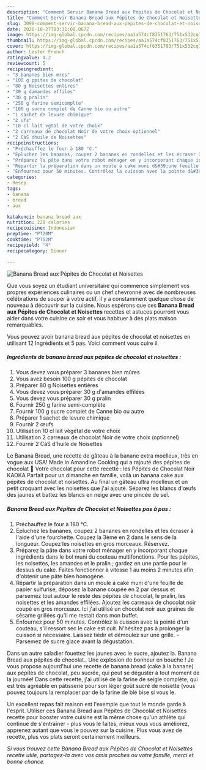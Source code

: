 ```yaml
---
description: "Comment Servir Banana Bread aux Pépites de Chocolat et Noisettes"
title: "Comment Servir Banana Bread aux Pépites de Chocolat et Noisettes"
slug: 3098-comment-servir-banana-bread-aux-pepites-de-chocolat-et-noisettes
date: 2020-10-27T03:31:08.067Z
image: https://img-global.cpcdn.com/recipes/aa1a574cf8351763/751x532cq70/banana-bread-aux-pepites-de-chocolat-et-noisettes-photo-principale-de-la-recette.jpg
thumbnail: https://img-global.cpcdn.com/recipes/aa1a574cf8351763/751x532cq70/banana-bread-aux-pepites-de-chocolat-et-noisettes-photo-principale-de-la-recette.jpg
cover: https://img-global.cpcdn.com/recipes/aa1a574cf8351763/751x532cq70/banana-bread-aux-pepites-de-chocolat-et-noisettes-photo-principale-de-la-recette.jpg
author: Lester French
ratingvalue: 4.2
reviewcount: 5
recipeingredient:
- "3 bananes bien mres"
- "100 g ppites de chocolat"
- "80 g Noisettes entires"
- "30 g damandes effiles"
- "30 g pralin"
- "250 g farine semicomplte"
- "100 g sucre complet de Canne bio ou autre"
- "1 sachet de levure chimique"
- "2 ufs"
- "10 cl lait vgtal de votre choix"
- "2 carreaux de chocolat Noir de votre choix optionnel"
- "2 CàS dhuile de Noisettes"
recipeinstructions:
- "Préchauffez le four à 180 °C."
- "Épluchez les bananes, coupez 2 bananes en rondelles et les écraser à l&#39;aide d&#39;une fourchette. Coupez la 3ème en 2 dans le sens de la longueur. Coupez les noisettes en gros morceaux. Réservez."
- "Préparez la pâte dans votre robot ménager en y incorporant chaque ingrédients dans le bol muni du couteau multifonctions. Pour les pépites, les noisettes, les amandes et le pralin ; gardez en une partie pour le dessus du cake. Faites fonctionner à vitesse 1 au moins 2 minutes afin d&#39;obtenir une pâte bien homogène."
- "Répartir la préparation dans un moule à cake muni d&#39;une feuille de papier sulfurisé, déposez la banane coupée en 2 par dessus et parsemez tout autour le reste des pépites de chocolat, le pralin, les noisettes et les amandes effilées. Ajoutez les carreaux de chocolat noir coupé en gros morceaux. Ici j&#39;ai utilisé un chocolat noir aux graines de sésame grillées qu&#39;il me restait dans mon buffet."
- "Enfournez pour 50 minutes. Contrôlez la cuisson avec la pointe d&#39;un couteau, s&#39;il ressort sec le cake est cuit. N&#39;hésitez pas à prolonger la cuisson si nécessaire. Laissez tiédir et démoulez sur une grille. Parsemez de sucre glace avant la dégustation."
categories:
- Resep
tags:
- banana
- bread
- aux

katakunci: banana bread aux 
nutrition: 228 calories
recipecuisine: Indonesian
preptime: "PT20M"
cooktime: "PT52M"
recipeyield: "4"
recipecategory: Dinner

---
```



![Banana Bread aux Pépites de Chocolat et Noisettes](https://img-global.cpcdn.com/recipes/aa1a574cf8351763/751x532cq70/banana-bread-aux-pepites-de-chocolat-et-noisettes-photo-principale-de-la-recette.jpg)

Que vous soyez un étudiant universitaire qui commence simplement vos propres expériences culinaires ou un chef chevronné avec de nombreuses célébrations de souper à votre actif, il y a constamment quelque chose de nouveau à découvrir sur la cuisine. Nous espérons que ces <strong> Banana Bread aux Pépites de Chocolat et Noisettes </strong> recettes et astuces pourront vous aider dans votre cuisine ce soir et vous habituer à des plats maison remarquables.

<!--inarticleads1-->

Vous pouvez avoir banana bread aux pépites de chocolat et noisettes en utilisant 12 Ingrédients et 5 pas. Voici comment vous cuire il.

##### Ingrédients de banana bread aux pépites de chocolat et noisettes :

1. Vous devez vous préparer 3 bananes bien mûres
1. Vous avez besoin 100 g pépites de chocolat
1. Préparer 80 g Noisettes entières
1. Vous devez vous préparer 30 g d&#39;amandes effilées
1. Vous devez vous préparer 30 g pralin
1. Fournir 250 g farine semi-complète
1. Fournir 100 g sucre complet de Canne bio ou autre
1. Préparer 1 sachet de levure chimique
1. Fournir 2 œufs
1. Utilisation 10 cl lait végétal de votre choix
1. Utilisation 2 carreaux de chocolat Noir de votre choix (optionnel)
1. Fournir 2 CàS d&#39;huile de Noisettes


Le Banana Bread, une recette de gâteau à la banane extra moelleux, très en vogue aux USA! Made in Amandine Cooking qui a rajouté des pépites de chocolat 🙂 Votre chocolat pour cette recette : les Pépites de Chocolat Noir KAOKA Parfait pour un dimanche en famille, voilà un banana cake aux pépites de chocolat et noisettes. Au final un gâteau ultra moelleux et un petit croquant avec les noisettes que j&#39;ai ajouté. Séparez les blancs d&#39;œufs des jaunes et battez les blancs en neige avec une pincée de sel. 

<!--inarticleads2-->

##### Banana Bread aux Pépites de Chocolat et Noisettes pas à pas :

1. Préchauffez le four à 180 °C.
1. Épluchez les bananes, coupez 2 bananes en rondelles et les écraser à l&#39;aide d&#39;une fourchette. Coupez la 3ème en 2 dans le sens de la longueur. Coupez les noisettes en gros morceaux. Réservez.
1. Préparez la pâte dans votre robot ménager en y incorporant chaque ingrédients dans le bol muni du couteau multifonctions. Pour les pépites, les noisettes, les amandes et le pralin ; gardez en une partie pour le dessus du cake. Faites fonctionner à vitesse 1 au moins 2 minutes afin d&#39;obtenir une pâte bien homogène.
1. Répartir la préparation dans un moule à cake muni d&#39;une feuille de papier sulfurisé, déposez la banane coupée en 2 par dessus et parsemez tout autour le reste des pépites de chocolat, le pralin, les noisettes et les amandes effilées. Ajoutez les carreaux de chocolat noir coupé en gros morceaux. Ici j&#39;ai utilisé un chocolat noir aux graines de sésame grillées qu&#39;il me restait dans mon buffet.
1. Enfournez pour 50 minutes. Contrôlez la cuisson avec la pointe d&#39;un couteau, s&#39;il ressort sec le cake est cuit. N&#39;hésitez pas à prolonger la cuisson si nécessaire. Laissez tiédir et démoulez sur une grille. - Parsemez de sucre glace avant la dégustation.


Dans un autre saladier fouettez les jaunes avec le sucre, ajoutez la. Banana Bread aux pépites de chocolat.. Une explosion de bonheur en bouche ! Je vous propose aujourd&#39;hui une recette de banana bread (cake à la banane) aux pépites de chocolat, peu sucrée, qui peut se déguster à tout moment de la journée! Dans cette recette, j&#39;ai utilisé de la farine de seigle complète, qui est très agréable en pâtisserie pour son léger goût sucré de noisette (vous pouvez toujours la remplacer par de la farine de blé bise si vous le. 

<!--inarticleads1-->

<p>
Un excellent repas fait maison est l'exemple que tout le monde garde à l'esprit. Utiliser ces Banana Bread aux Pépites de Chocolat et Noisettes recette pour booster votre cuisine est la même chose qu'un athlète qui continue de s'entraîner - plus vous le faites, mieux vous vous améliorez, apprenez autant que vous le pouvez sur la cuisine. Plus vous avez de recette, plus vos plats seront certainement meilleurs.
</p>

<p>
<i>Si vous trouvez cette Banana Bread aux Pépites de Chocolat et Noisettes recette utile, partagez-la avec vos amis proches ou votre famille, merci et bonne chance.</i>
</p>
